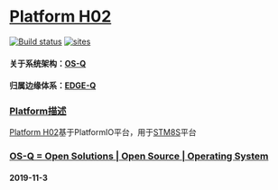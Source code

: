 ﻿# [Platform H02](https://github.com/OS-Q/H02)
[![Build status](https://ci.appveyor.com/api/projects/status/oa38wg4sop3j22mx?svg=true)](https://ci.appveyor.com/project/Qitas/h02)
[![sites](http://182.61.61.133/link/resources/OSQ.png)](http://www.OS-Q.com)

#### 关于系统架构：[OS-Q](https://github.com/OS-Q)
#### 归属边缘体系：[EDGE-Q](https://github.com/EDGE-Q)

### [Platform描述](https://github.com/OS-Q/H02/wiki) 

[Platform H02](https://github.com/OS-Q/H02)基于PlatformIO平台，用于[STM8S](https://github.com/sochub/STM8S)平台

### [OS-Q = Open Solutions | Open Source |  Operating System ](http://www.OS-Q.com/H02)
####  2019-11-3